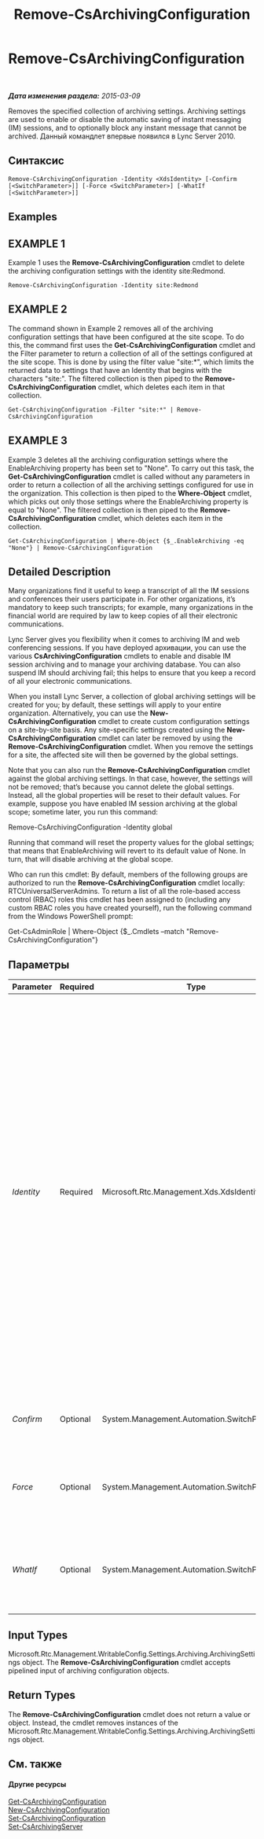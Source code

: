﻿---
title: Remove-CsArchivingConfiguration
TOCTitle: Remove-CsArchivingConfiguration
ms:assetid: d83b8935-079e-47d0-ba48-c95dd07965c0
ms:mtpsurl: https://technet.microsoft.com/ru-ru/library/Gg398951(v=OCS.15)
ms:contentKeyID: 49311323
ms.date: 05/19/2016
mtps_version: v=OCS.15
ms.translationtype: HT
---

# Remove-CsArchivingConfiguration

 

_**Дата изменения раздела:** 2015-03-09_

Removes the specified collection of archiving settings. Archiving settings are used to enable or disable the automatic saving of instant messaging (IM) sessions, and to optionally block any instant message that cannot be archived. Данный командлет впервые появился в Lync Server 2010.

## Синтаксис

    Remove-CsArchivingConfiguration -Identity <XdsIdentity> [-Confirm [<SwitchParameter>]] [-Force <SwitchParameter>] [-WhatIf [<SwitchParameter>]]

## Examples

## EXAMPLE 1

Example 1 uses the **Remove-CsArchivingConfiguration** cmdlet to delete the archiving configuration settings with the identity site:Redmond.

    Remove-CsArchivingConfiguration -Identity site:Redmond

## EXAMPLE 2

The command shown in Example 2 removes all of the archiving configuration settings that have been configured at the site scope. To do this, the command first uses the **Get-CsArchivingConfiguration** cmdlet and the Filter parameter to return a collection of all of the settings configured at the site scope. This is done by using the filter value "site:\*", which limits the returned data to settings that have an Identity that begins with the characters "site:". The filtered collection is then piped to the **Remove-CsArchivingConfiguration** cmdlet, which deletes each item in that collection.

    Get-CsArchivingConfiguration -Filter "site:*" | Remove-CsArchivingConfiguration

## EXAMPLE 3

Example 3 deletes all the archiving configuration settings where the EnableArchiving property has been set to "None". To carry out this task, the **Get-CsArchivingConfiguration** cmdlet is called without any parameters in order to return a collection of all the archiving settings configured for use in the organization. This collection is then piped to the **Where-Object** cmdlet, which picks out only those settings where the EnableArchiving property is equal to "None". The filtered collection is then piped to the **Remove-CsArchivingConfiguration** cmdlet, which deletes each item in the collection.

    Get-CsArchivingConfiguration | Where-Object {$_.EnableArchiving -eq "None"} | Remove-CsArchivingConfiguration

## Detailed Description

Many organizations find it useful to keep a transcript of all the IM sessions and conferences their users participate in. For other organizations, it’s mandatory to keep such transcripts; for example, many organizations in the financial world are required by law to keep copies of all their electronic communications.

Lync Server gives you flexibility when it comes to archiving IM and web conferencing sessions. If you have deployed архивации, you can use the various **CsArchivingConfiguration** cmdlets to enable and disable IM session archiving and to manage your archiving database. You can also suspend IM should archiving fail; this helps to ensure that you keep a record of all your electronic communications.

When you install Lync Server, a collection of global archiving settings will be created for you; by default, these settings will apply to your entire organization. Alternatively, you can use the **New-CsArchivingConfiguration** cmdlet to create custom configuration settings on a site-by-site basis. Any site-specific settings created using the **New-CsArchivingConfiguration** cmdlet can later be removed by using the **Remove-CsArchivingConfiguration** cmdlet. When you remove the settings for a site, the affected site will then be governed by the global settings.

Note that you can also run the **Remove-CsArchivingConfiguration** cmdlet against the global archiving settings. In that case, however, the settings will not be removed; that’s because you cannot delete the global settings. Instead, all the global properties will be reset to their default values. For example, suppose you have enabled IM session archiving at the global scope; sometime later, you run this command:

Remove-CsArchivingConfiguration -Identity global

Running that command will reset the property values for the global settings; that means that EnableArchiving will revert to its default value of None. In turn, that will disable archiving at the global scope.

Who can run this cmdlet: By default, members of the following groups are authorized to run the **Remove-CsArchivingConfiguration** cmdlet locally: RTCUniversalServerAdmins. To return a list of all the role-based access control (RBAC) roles this cmdlet has been assigned to (including any custom RBAC roles you have created yourself), run the following command from the Windows PowerShell prompt:

Get-CsAdminRole | Where-Object {$\_.Cmdlets –match "Remove-CsArchivingConfiguration"}

## Параметры


<table>
<colgroup>
<col style="width: 25%" />
<col style="width: 25%" />
<col style="width: 25%" />
<col style="width: 25%" />
</colgroup>
<thead>
<tr class="header">
<th>Parameter</th>
<th>Required</th>
<th>Type</th>
<th>Description</th>
</tr>
</thead>
<tbody>
<tr class="odd">
<td><p><em>Identity</em></p></td>
<td><p>Required</p></td>
<td><p>Microsoft.Rtc.Management.Xds.XdsIdentity</p></td>
<td><p>Unique identifier for the collection of archiving configuration settings to be removed. To remove the global collection, use the following syntax: -Identity global. (Note that you cannot actually remove the global settings; instead, you can only reset the properties to their default values.) To remove a site collection, use syntax similar to this: -Identity site:Redmond. To remove settings configured for an individual Registrar pool syntax like this:</p>
<p>-Identity &quot;service:Registrar:atl-cs-001.litwareinc.com&quot;</p>
<p>Note that pool-level settings are available only in Lync Server 2013.</p>
<p>You cannot use wildcards when specifying a policy Identity.</p></td>
</tr>
<tr class="even">
<td><p><em>Confirm</em></p></td>
<td><p>Optional</p></td>
<td><p>System.Management.Automation.SwitchParameter</p></td>
<td><p>Запрашивает подтверждение перед выполнением команды.</p></td>
</tr>
<tr class="odd">
<td><p><em>Force</em></p></td>
<td><p>Optional</p></td>
<td><p>System.Management.Automation.SwitchParameter</p></td>
<td><p>Suppresses the display of any non-fatal error message that might occur when running the command.</p></td>
</tr>
<tr class="even">
<td><p><em>WhatIf</em></p></td>
<td><p>Optional</p></td>
<td><p>System.Management.Automation.SwitchParameter</p></td>
<td><p>Описывает, что произойдет при выполнении команды без реального выполнения команды.</p></td>
</tr>
</tbody>
</table>


## Input Types

Microsoft.Rtc.Management.WritableConfig.Settings.Archiving.ArchivingSettings object. The **Remove-CsArchivingConfiguration** cmdlet accepts pipelined input of archiving configuration objects.

## Return Types

The **Remove-CsArchivingConfiguration** cmdlet does not return a value or object. Instead, the cmdlet removes instances of the Microsoft.Rtc.Management.WritableConfig.Settings.Archiving.ArchivingSettings object.

## См. также

#### Другие ресурсы

[Get-CsArchivingConfiguration](get-csarchivingconfiguration.md)  
[New-CsArchivingConfiguration](new-csarchivingconfiguration.md)  
[Set-CsArchivingConfiguration](set-csarchivingconfiguration.md)  
[Set-CsArchivingServer](set-csarchivingserver.md)

